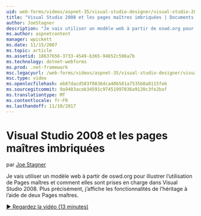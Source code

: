 ```yaml
---
uid: web-forms/videos/aspnet-35/visual-studio-designer/visual-studio-2008-and-nested-masterpages
title: "Visual Studio 2008 et les pages maîtres imbriquées | Documents Microsoft"
author: JoeStagner
description: "Je vais utiliser un modèle web à partir de oswd.org pour illustrer l’utilisation de Pages maîtres et comment elles sont prises en charge dans Visual Studio 2008. En particulier, je vous montrerai th..."
ms.author: aspnetcontent
manager: wpickett
ms.date: 11/15/2007
ms.topic: article
ms.assetid: 18637656-3733-4549-b365-94652c596a7b
ms.technology: dotnet-webforms
ms.prod: .net-framework
msc.legacyurl: /web-forms/videos/aspnet-35/visual-studio-designer/visual-studio-2008-and-nested-masterpages
msc.type: video
ms.openlocfilehash: eb87dacd583f0836dca40b581a7535b8a8115fe6
ms.sourcegitcommit: 9a9483aceb34591c97451997036a9120c3fe2baf
ms.translationtype: MT
ms.contentlocale: fr-FR
ms.lasthandoff: 11/10/2017
---
```

<a name="visual-studio-2008-and-nested-masterpages"></a>Visual Studio 2008 et les pages maîtres imbriquées
====================
par [Joe Stagner](https://github.com/JoeStagner)

Je vais utiliser un modèle web à partir de oswd.org pour illustrer l’utilisation de Pages maîtres et comment elles sont prises en charge dans Visual Studio 2008. Plus précisément, j’affiche les fonctionnalités de l’héritage à l’aide de deux Pages maîtres.

[&#9654; Regardez la vidéo (13 minutes)](https://channel9.msdn.com/Blogs/ASP-NET-Site-Videos/visual-studio-2008-and-nested-masterpages)
